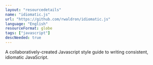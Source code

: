 ```yaml
---
layout: "resourcedetails"
name: "idiomatic.js"
url: "https://github.com/rwaldron/idiomatic.js"
language: "English"
resourceFormat: globe
tags: ["javascript"]
descNeeded: true
---
```


A collaboratively-created Javascript style guide to writing consistent, idiomatic JavaScript.